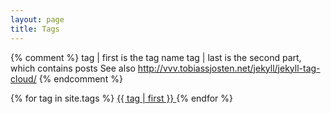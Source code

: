 ```yaml
---
layout: page
title: Tags
---
```


{% comment %}
tag | first is the tag name
tag | last is the second part, which contains posts
See also http://vvv.tobiassjosten.net/jekyll/jekyll-tag-cloud/
{% endcomment %}

{% for tag in site.tags %}
  <span style="font-size: {{ tag | last | size | times: 1000 | divided_by: site.tags.size }}%">
    <a href="/tag/{{ tag | first | slugify }}">
      {{ tag | first  }}
    </a>
  </span>
{% endfor %}
